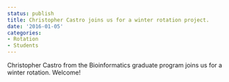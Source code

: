 ```yaml
---
status: publish
title: Christopher Castro joins us for a winter rotation project.
date: '2016-01-05'
categories:
- Rotation
- Students
---
```


Christopher Castro from the Bioinformatics graduate program joins us for a winter rotation. Welcome!
